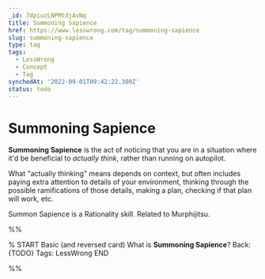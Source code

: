 ```yaml
---
_id: 7dpiuzLNPMtdjAvNq
title: Summoning Sapience
href: https://www.lesswrong.com/tag/summoning-sapience
slug: summoning-sapience
type: tag
tags:
  - LessWrong
  - Concept
  - Tag
synchedAt: '2022-09-01T09:42:22.300Z'
status: todo
---
```


# Summoning Sapience

**Summoning Sapience** is the act of noticing that you are in a situation where it'd be beneficial to *actually think*, rather than running on autopilot. 

What "actually thinking" means depends on context, but often includes paying extra attention to details of your environment, thinking through the possible ramifications of those details, making a plan, checking if that plan will work, etc.

Summon Sapience is a Rationality skill. Related to Murphijitsu.


%%

% START
Basic (and reversed card)
What is **Summoning Sapience**?
Back: {TODO}
Tags: LessWrong
END

%%
	
